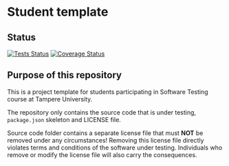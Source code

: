 # Student template

## Status
[![Tests Status](https://app.travis-ci.com/Jontzii/COMP.SE.200-2021-2022-1.svg?branch=main)](https://app.travis-ci.com/Jontzii/COMP.SE.200-2021-2022-1)
[![Coverage Status](https://coveralls.io/repos/github/Jontzii/COMP.SE.200-2021-2022-1/badge.svg?branch=main)](https://coveralls.io/github/Jontzii/COMP.SE.200-2021-2022-1?branch=main)

## Purpose of this repository

This is a project template for students participating in Software Testing course
at Tampere University.

The repository only contains the source code that is under testing, `package.json` skeleton
and LICENSE file.

Source code folder contains a separate license file that must **NOT** be removed under any circumstances!
Removing this license file directly violates terms and conditions of the software under testing.
Individuals who remove or modify the license file will also carry the consequences.
